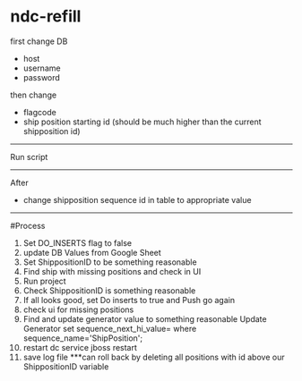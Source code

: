 # ndc-refill

first change DB
 - host
 - username
 - password

then change

 - flagcode
 - ship position starting id (should be much higher than the current shipposition id)

--------------------------------------------------

Run script

--------------------------------------------------

After
 - change shipposition sequence id in table to appropriate value


------------------------------------------------------------------

#Process
1) Set DO_INSERTS flag to false
2) update DB Values from Google Sheet
3) Set ShippositionID to be something reasonable
4) Find ship with missing positions and check in UI
5) Run project
3) Check ShippositionID is something reasonable
6) If all looks good, set Do inserts to true and Push go again
7) check ui for missing positions
8) Find and update generator value to something reasonable
   Update Generator
   set sequence_next_hi_value=
   where sequence_name='ShipPosition';
9) restart dc
   service jboss restart
10) save log file
    ***can roll back by deleting all positions with id above our ShippositionID variable 
